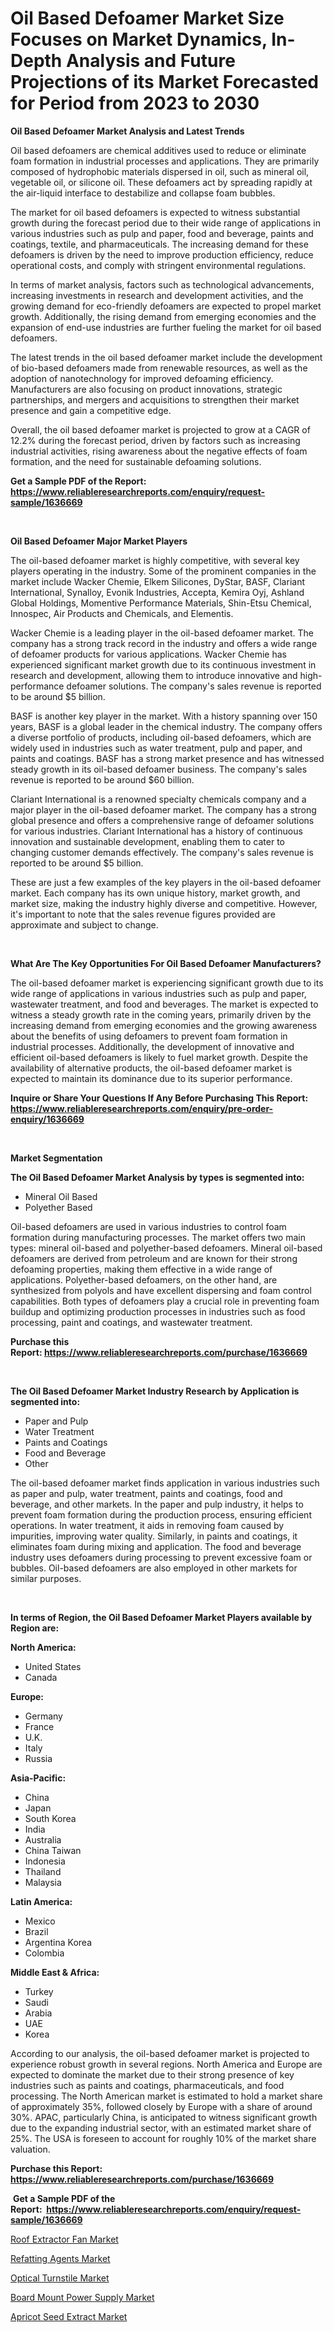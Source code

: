 <p><h1>Oil Based Defoamer Market Size Focuses on Market Dynamics, In-Depth Analysis and Future Projections of its Market Forecasted for Period from 2023 to 2030</h1></p><p><strong>Oil Based Defoamer Market Analysis and Latest Trends</strong></p>
<p><p>Oil based defoamers are chemical additives used to reduce or eliminate foam formation in industrial processes and applications. They are primarily composed of hydrophobic materials dispersed in oil, such as mineral oil, vegetable oil, or silicone oil. These defoamers act by spreading rapidly at the air-liquid interface to destabilize and collapse foam bubbles.</p><p>The market for oil based defoamers is expected to witness substantial growth during the forecast period due to their wide range of applications in various industries such as pulp and paper, food and beverage, paints and coatings, textile, and pharmaceuticals. The increasing demand for these defoamers is driven by the need to improve production efficiency, reduce operational costs, and comply with stringent environmental regulations.</p><p>In terms of market analysis, factors such as technological advancements, increasing investments in research and development activities, and the growing demand for eco-friendly defoamers are expected to propel market growth. Additionally, the rising demand from emerging economies and the expansion of end-use industries are further fueling the market for oil based defoamers.</p><p>The latest trends in the oil based defoamer market include the development of bio-based defoamers made from renewable resources, as well as the adoption of nanotechnology for improved defoaming efficiency. Manufacturers are also focusing on product innovations, strategic partnerships, and mergers and acquisitions to strengthen their market presence and gain a competitive edge.</p><p>Overall, the oil based defoamer market is projected to grow at a CAGR of 12.2% during the forecast period, driven by factors such as increasing industrial activities, rising awareness about the negative effects of foam formation, and the need for sustainable defoaming solutions.</p></p>
<p><strong>Get a Sample PDF of the Report:&nbsp; <a href="https://www.reliableresearchreports.com/enquiry/request-sample/1636669">https://www.reliableresearchreports.com/enquiry/request-sample/1636669</a></strong></p>
<p>&nbsp;</p>
<p><strong>Oil Based Defoamer Major Market Players</strong></p>
<p><p>The oil-based defoamer market is highly competitive, with several key players operating in the industry. Some of the prominent companies in the market include Wacker Chemie, Elkem Silicones, DyStar, BASF, Clariant International, Synalloy, Evonik Industries, Accepta, Kemira Oyj, Ashland Global Holdings, Momentive Performance Materials, Shin-Etsu Chemical, Innospec, Air Products and Chemicals, and Elementis.</p><p>Wacker Chemie is a leading player in the oil-based defoamer market. The company has a strong track record in the industry and offers a wide range of defoamer products for various applications. Wacker Chemie has experienced significant market growth due to its continuous investment in research and development, allowing them to introduce innovative and high-performance defoamer solutions. The company's sales revenue is reported to be around $5 billion.</p><p>BASF is another key player in the market. With a history spanning over 150 years, BASF is a global leader in the chemical industry. The company offers a diverse portfolio of products, including oil-based defoamers, which are widely used in industries such as water treatment, pulp and paper, and paints and coatings. BASF has a strong market presence and has witnessed steady growth in its oil-based defoamer business. The company's sales revenue is reported to be around $60 billion.</p><p>Clariant International is a renowned specialty chemicals company and a major player in the oil-based defoamer market. The company has a strong global presence and offers a comprehensive range of defoamer solutions for various industries. Clariant International has a history of continuous innovation and sustainable development, enabling them to cater to changing customer demands effectively. The company's sales revenue is reported to be around $5 billion.</p><p>These are just a few examples of the key players in the oil-based defoamer market. Each company has its own unique history, market growth, and market size, making the industry highly diverse and competitive. However, it's important to note that the sales revenue figures provided are approximate and subject to change.</p></p>
<p>&nbsp;</p>
<p><strong>What Are The Key Opportunities For Oil Based Defoamer Manufacturers?</strong></p>
<p><p>The oil-based defoamer market is experiencing significant growth due to its wide range of applications in various industries such as pulp and paper, wastewater treatment, and food and beverages. The market is expected to witness a steady growth rate in the coming years, primarily driven by the increasing demand from emerging economies and the growing awareness about the benefits of using defoamers to prevent foam formation in industrial processes. Additionally, the development of innovative and efficient oil-based defoamers is likely to fuel market growth. Despite the availability of alternative products, the oil-based defoamer market is expected to maintain its dominance due to its superior performance.</p></p>
<p><strong>Inquire or Share Your Questions If Any Before Purchasing This Report: <a href="https://www.reliableresearchreports.com/enquiry/pre-order-enquiry/1636669">https://www.reliableresearchreports.com/enquiry/pre-order-enquiry/1636669</a></strong></p>
<p>&nbsp;</p>
<p><strong>Market Segmentation</strong></p>
<p><strong>The Oil Based Defoamer Market Analysis by types is segmented into:</strong></p>
<p><ul><li>Mineral Oil Based</li><li>Polyether Based</li></ul></p>
<p><p>Oil-based defoamers are used in various industries to control foam formation during manufacturing processes. The market offers two main types: mineral oil-based and polyether-based defoamers. Mineral oil-based defoamers are derived from petroleum and are known for their strong defoaming properties, making them effective in a wide range of applications. Polyether-based defoamers, on the other hand, are synthesized from polyols and have excellent dispersing and foam control capabilities. Both types of defoamers play a crucial role in preventing foam buildup and optimizing production processes in industries such as food processing, paint and coatings, and wastewater treatment.</p></p>
<p><strong>Purchase this Report:&nbsp;<a href="https://www.reliableresearchreports.com/purchase/1636669">https://www.reliableresearchreports.com/purchase/1636669</a></strong></p>
<p>&nbsp;</p>
<p><strong>The Oil Based Defoamer Market Industry Research by Application is segmented into:</strong></p>
<p><ul><li>Paper and Pulp</li><li>Water Treatment</li><li>Paints and Coatings</li><li>Food and Beverage</li><li>Other</li></ul></p>
<p><p>The oil-based defoamer market finds application in various industries such as paper and pulp, water treatment, paints and coatings, food and beverage, and other markets. In the paper and pulp industry, it helps to prevent foam formation during the production process, ensuring efficient operations. In water treatment, it aids in removing foam caused by impurities, improving water quality. Similarly, in paints and coatings, it eliminates foam during mixing and application. The food and beverage industry uses defoamers during processing to prevent excessive foam or bubbles. Oil-based defoamers are also employed in other markets for similar purposes.</p></p>
<p>&nbsp;</p>
<p><strong>In terms of Region, the Oil Based Defoamer Market Players available by Region are:</strong></p>
<p>
    <p> <strong> North America: </strong>
        <ul>
            <li>United States</li>
            <li>Canada</li>
        </ul>
        </p> 
    <p> <strong> Europe: </strong>
        <ul>
            <li>Germany</li>
            <li>France</li>
            <li>U.K.</li>
            <li>Italy</li>
            <li>Russia</li>
        </ul>
        </p> 
    <p> <strong> Asia-Pacific: </strong>
        <ul>
            <li>China</li>
            <li>Japan</li>
            <li>South Korea</li>
            <li>India</li>
            <li>Australia</li>
            <li>China Taiwan</li>
            <li>Indonesia</li>
            <li>Thailand</li>
            <li>Malaysia</li>
        </ul>
        </p> 
    <p> <strong> Latin America: </strong>
        <ul>
            <li>Mexico</li>
            <li>Brazil</li>
            <li>Argentina Korea</li>
            <li>Colombia</li>
        </ul>
        </p> 
    <p> <strong> Middle East & Africa: </strong>
        <ul>
            <li>Turkey</li>
            <li>Saudi</li>
            <li>Arabia</li>
            <li>UAE</li>
            <li>Korea</li>
        </ul>
    </p>
    </p>
<p><p>According to our analysis, the oil-based defoamer market is projected to experience robust growth in several regions. North America and Europe are expected to dominate the market due to their strong presence of key industries such as paints and coatings, pharmaceuticals, and food processing. The North American market is estimated to hold a market share of approximately 35%, followed closely by Europe with a share of around 30%. APAC, particularly China, is anticipated to witness significant growth due to the expanding industrial sector, with an estimated market share of 25%. The USA is foreseen to account for roughly 10% of the market share valuation.</p></p>
<p><strong>Purchase this Report: <a href="https://www.reliableresearchreports.com/purchase/1636669">https://www.reliableresearchreports.com/purchase/1636669</a></strong></p>
<p>&nbsp;<strong>Get a Sample PDF of the Report:&nbsp;&nbsp;<a href="https://www.reliableresearchreports.com/enquiry/request-sample/1636669">https://www.reliableresearchreports.com/enquiry/request-sample/1636669</a></strong></p>
<p><strong></strong></p>
<p><p><a href="https://medium.com/@tatemonahan564856/roof-extractor-fan-market-size-and-market-trends-complete-industry-overview-2023-to-2030-3a4fae603db9">Roof Extractor Fan Market</a></p><p><a href="https://github.com/CliffMedina6/Market-Research-Report-List-2/blob/main/refatting-agents-market.md">Refatting Agents Market</a></p><p><a href="https://medium.com/@karleeprice2004/optical-turnstile-market-exploring-market-share-market-trends-and-future-growth-e6d7bad4e7a2">Optical Turnstile Market</a></p><p><a href="https://medium.com/@deniseharvey70/board-mount-power-supply-market-insights-into-market-cagr-market-trends-and-growth-strategies-0c6eaa0f9d66">Board Mount Power Supply Market</a></p><p><a href="https://github.com/NorbertYates/Market-Research-Report-List-2/blob/main/apricot-seed-extract-market.md">Apricot Seed Extract Market</a></p></p>